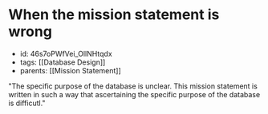 # When the mission statement is wrong
* id: 46s7oPWfVei_OllNHtqdx
* tags: [[Database Design]]
* parents: [[Mission Statement]]

"The specific purpose of the database is unclear. This mission statement is written in such a way that ascertaining the specific purpose of the database is difficutl."